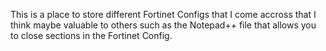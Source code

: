 This is a place to store different Fortinet Configs that I come accross that I think maybe valuable to others such as the Notepad++ file that allows you to close sections in the Fortinet Config.
